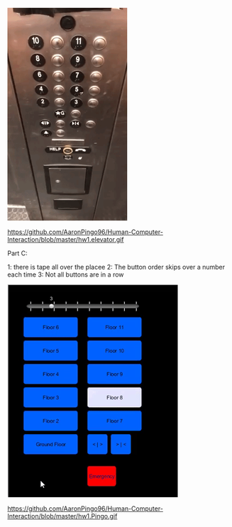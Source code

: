 ![Elevator_Gif_Aaron](https://github.com/AaronPingo96/Human-Computer-Interaction/blob/master/hw1.elevator.gif)

https://github.com/AaronPingo96/Human-Computer-Interaction/blob/master/hw1.elevator.gif

Part C:

1: there is tape all over the placee 
2: The button order skips over a number each time
3: Not all buttons are in a row



![project_Gif_Aaron](https://github.com/AaronPingo96/Human-Computer-Interaction/blob/master/hw1.Pingo.gif)

https://github.com/AaronPingo96/Human-Computer-Interaction/blob/master/hw1.Pingo.gif

